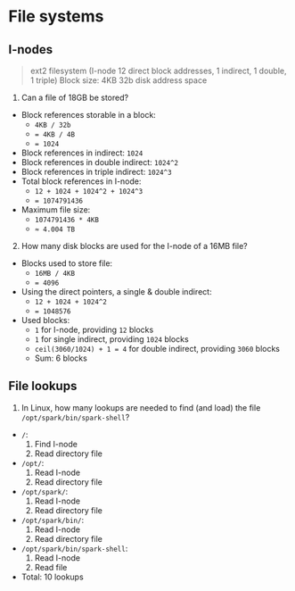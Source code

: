 # File systems
## I-nodes
> ext2 filesystem (I-node 12 direct block addresses, 1 indirect, 1 double, 1 triple)
> Block size: 4KB
> 32b disk address space
1. Can a file of 18GB be stored?
  - Block references storable in a block: 
    - `4KB / 32b`
    - `= 4KB / 4B`
    - `= 1024`
  - Block references in indirect: `1024`
  - Block references in double indirect: `1024^2`
  - Block references in triple indirect: `1024^3`
  - Total block references in I-node: 
    - `12 + 1024 + 1024^2 + 1024^3`
    - `= 1074791436`
  - Maximum file size:
    - `1074791436 * 4KB`
    - `≈ 4.004 TB`

2. How many disk blocks are used for the I-node of a 16MB file?
  - Blocks used to store file:
    - `16MB / 4KB`
    - `= 4096`
  - Using the direct pointers, a single & double indirect:
    - `12 + 1024 + 1024^2`
    - `= 1048576`
  - Used blocks:
    - `1` for I-node, providing `12` blocks
    - `1` for single indirect, providing `1024` blocks
    - `ceil(3060/1024) + 1 = 4` for double indirect, providing `3060` blocks
    - Sum: 6 blocks

## File lookups
1. In Linux, how many lookups are needed to find (and load) the file `/opt/spark/bin/spark-shell`?
  - `/`:
    1. Find I-node
    2. Read directory file
  - `/opt/`:
    1. Read I-node
    2. Read directory file
  - `/opt/spark/`:
    1. Read I-node
    2. Read directory file
  - `/opt/spark/bin/`:
    1. Read I-node
    2. Read directory file
  - `/opt/spark/bin/spark-shell`:
    1. Read I-node
    2. Read file
  - Total: 10 lookups
